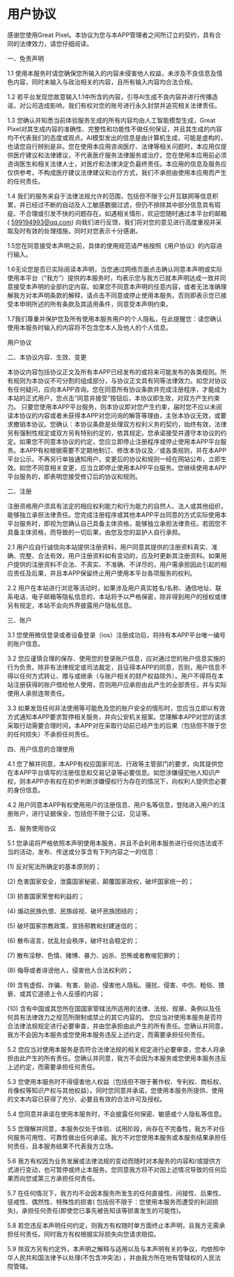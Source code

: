 # 用户协议

感谢您使用Great Pixel。本协议为您与本APP管理者之间所订立的契约，具有合同的法律效力，请您仔细阅读。

一、免责声明

1.1 使用本服务时请您确保您所输入的内容未侵害他人权益，未涉及不良信息及情色内容，同时未输入与政治相关的内容，且所有输入内容均合法合规。

1.2 若平台发现您故意输入1.1中所含的内容，引导AI生成不良内容并进行传播造谣，对公司造成影响，我们有权对您的账号进行永久封禁并追究相关法律责任。

1.3 您确认并知悉当前体验服务生成的所有内容均由人工智能模型生成，Great
Pixel对其生成内容的准确性、完整性和功能性不做任何保证，并且其生成的内容均不代表我们的态度或观点。AI模型发出的信息是由计算机生成，可能是虚构的，也请您自行辨别是非。您在使用本应用咨询医疗、法律等相关问题时，本应用仅提供医疗建议和法律建议，不代表医疗服务法律服务或治疗。您在使用本应用前必须咨询医生和相关法律人士，对医疗和法律决定负最终责任。本应用的信息及服务应仅供参考，不构成医疗建议法律建议和治疗方式，我们不承担由使用本应用而产生的任何责任。

1.4
我们的服务来自于法律法规允许的范围，包括但不限于公开互联网等信息积累，并已经过不断的自动及人工敏感数据过滤，但仍不排除其中部分信息具有瑕疵、不合理或引发不快的问题存在。如遇相关情形，欢迎您随时通过本平台的邮箱(
599194993@qq.com) 向我们进行反馈，我们将对您的意见进行高度重视并采取及时有效的处理措施，同时对您表示十分感谢。

1.5您在同意接受本声明之前，具体的使用规范请严格按照《用户协议》的内容进行输入。

1.6无论您是否已实际阅读本声明，当您通过网络页面点击确认同意本声明或实际使用本平台（“我方”）提供的本服务时，均表示您与我方已就本声明达成一致并同意接受本声明的全部约定内容。如果您不同意本声明的任意内容，或者无法准确理解我方对本声明条款的解释，请点击不同意或停止使用本服务。否则即表示您已接受本申明所述的所有条款及其适用条件，同意受本声明约束。

1.7我们尊重并保护您及所有使用本服务用户的个人隐私，在此提醒您：请您确认使用本服务时输入的内容将不包含您本人及他人的个人信息。

用户协议

二、本协议内容、生效、变更

本协议内容包括协议正文及所有本APP已经发布的或将来可能发布的各类规则。所有规则为本协议不可分割的组成部分，与协议正文具有同等法律效力。如您对协议有任何疑问，应向本APP咨询。您在同意所有协议条款并完成注册程序，才能成为本站的正式用户，您点击“同意并接受”按钮后，本协议即生效，对双方产生约束力。
只要您使用本APP平台服务，则本协议即对您产生约束，届时您不应以未阅读本协议的内容或者未获得本APP对您问询的解答等理由，主张本协议无效，或要求撤销本协议。您确认：本协议条款是处理双方权利义务的契约，始终有效，法律另有强制性规定或双方另有特别约定的，依其规定。您承诺接受并遵守本协议的约定。如果您不同意本协议的约定，您应立即停止注册程序或停止使用本APP平台服务。本APP有权根据需要不定期地制订、修改本协议及／或各类规则，并在本APP平台公示，不再另行单独通知用户。变更后的协议和规则一经在网站公布，立即生效。如您不同意相关变更，应当立即停止使用本APP平台服务。您继续使用本APP平台服务的，即表明您接受修订后的协议和规则。

二、注册

注册资格用户须具有法定的相应权利能力和行为能力的自然人、法人或其他组织，能够独立承担法律责任。您完成注册程序或其他本APP平台同意的方式实际使用本平台服务时，即视为您确认自己具备主体资格，能够独立承担法律责任。若因您不具备主体资格，而导致的一切后果，由您及您的监护人自行承担。

2.1
用户应自行诚信向本站提供注册资料，用户同意其提供的注册资料真实、准确、完整、合法有效，用户注册资料如有变动的，应及时更新其注册资料。如果用户提供的注册资料不合法、不真实、不准确、不详尽的，用户需承担因此引起的相应责任及后果，并且本APP保留终止用户使用本平台各项服务的权利。

2.2 用户在本站进行浏览等活动时，如果涉及用户真实姓名/名称、通信地址、联系电话、电子邮箱等隐私信息的，本站将予以严格保密，除非得到用户的授权或律另有规定，本站不会向外界披露用户隐私信息。

三、账户

3.1 您使用微信登录或者设备登录（ios）注册成功后，将持有本APP平台唯一编号的账户信息。

3.2
您应谨慎合理的保存、使用您的登录账户信息，应对通过您的账户信息实施的行为负责。除非有法律规定或司法裁定，且征得本APP的同意，否则，用户信息不得以任何方式转让、赠与或继承（与账户相关的财产权益除外）。用户不得将在本站注册获得的账户借给他人使用，否则用户应承担由此产生的全部责任，并与实际使用人承担连带责任。

3.3
如果发现任何非法使用等可能危及您的账户安全的情形时，您应当立即以有效方式通知本APP要求暂停相关服务，并向公安机关报案。您理解本APP对您的请求采取行动需要合理时间，本APP对在采取行动前已经产生的后果（包括但不限于您的任何损失）不承担任何责任。

四、用户信息的合理使用

4.1 您了解并同意，本APP有权应国家司法、行政等主管部门的要求，向其提供您在本APP平台填写的注册信息和交易记录等必要信息。如您涉嫌侵犯他人知识产权，则本APP亦有权在初步判断涉嫌侵权行为存在的情况下，向权利人提供您必要的身份信息。

4.2 用户同意本APP有权使用用户的注册信息、用户名等信息，登陆进入用户的注册账户，进行证据保全，包括但不限于公证、见证等。

五、服务使用协议

5.1 您承诺将严格依照本声明使用本服务，并且不会利用本服务进行任何违法或不当的活动，发布、传送或分享含有下列内容之一的信息：

(1) 反对宪法所确定的基本原则的；

(2) 危害国家安全，泄露国家秘密，颠覆国家政权，破坏国家统一的；

(3) 损害国家荣誉和利益的；

(4) 煽动民族仇恨、民族歧视、破坏民族团结的；

(5) 破坏国家宗教政策，宣扬邪教和封建迷信的；

(6) 散布谣言，扰乱社会秩序，破坏社会稳定的；

(7) 散布淫秽、色情、赌博、暴力、凶杀、恐怖或者教唆犯罪的；

(8) 侮辱或者诽谤他人，侵害他人合法权利的；

(9) 含有虚假、诈骗、有害、胁迫、侵害他人隐私、骚扰、侵害、中伤、粗俗、猥亵、或其它道德上令人反感的内容；

(10) 含有中国或其您所在国国家管辖法所适用的法律、法规、规章、条例以及任何具有法律效力之规范所限制或禁止的其它内容的。
您应当对使用本服务是否符合法律法规规定进行必要审查，并由您承担由此产生的所有责任。您确认并同意，我方不会因为本服务或您使用本服务违反上述约定，而需要承担任何责任。

5.2 您应当对使用本服务是否符合法律法规的相关规定进行必要审查，您本人将承担由此产生的所有责任。您确认并同意，我方不会因为本服务或您使用本服务违反上述约定，而需要承担任何责任。

5.3 您使用本服务时不得侵害他人权益（包括但不限于著作权、专利权、商标权、肖像权等知识产权与其他权益）。同时您同意并承诺，您使用本服务所提供、使用的文本内容已获得了充分、必要且有效的合法许可及授权。

5.4 您同意并承诺在使用本服务时，不会披露任何保密、敏感或个人隐私等信息。

5.5 您理解并同意，本服务仅处于体验、试用阶段，尚存在不完备性，我方不对任何服务可用性、可靠性做出任何承诺。我方不对您使用本服务或本服务结果承担任何责任，且本服务结果不代表我方立场。

5.6 我方有权因为业务发展或法律法规的变动而随时对本服务的内容和/或提供方式进行变动，也可暂停或终止本服务。您同意我方将不对因上述情况导致的任何后果而向您或第三方承担任何责任。

5.7 在任何情况下，我方均不会因本服务所发生的任何直接性、间接性、后果性、惩戒性、偶然性、特殊性的损害(
包括但不限于：您使用本服务而遭受的利润损失)，承担任何责任(即使您已事先被告知该等损害发生的可能性)。

5.8 若您违反本声明任何约定，则我方有权随时单方面终止本声明，且我方无需承担任何责任。同时我方有权根据实际损失向您请求赔偿。

5.9 除双方另有约定外，本声明之解释与适用以及与本声明有关的争议，均依照中华人民共和国法律予以处理(不包含冲突法)
，并由我方所在地有管辖权的人民法院管辖。

